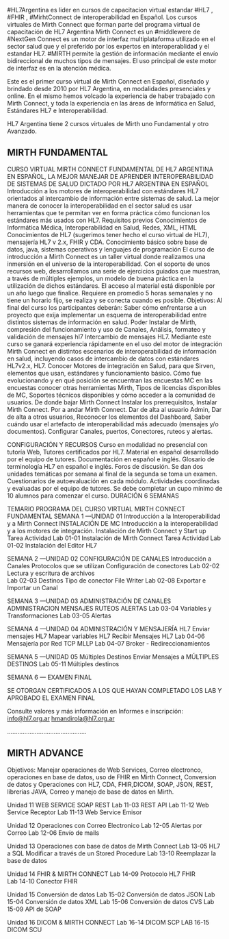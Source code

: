 #HL7Argentina es lider en cursos de capacitacion virtual estandar #HL7 , #FHIR , #MirhtConnect de interoperabilidad en Español.
Los cursos virtuales de Mirth Connect que forman parte del programa virtual de capacitación de HL7 Argentina
Mirth Connect es un #middlewere de #NextGen Connect es un motor de interfaz multiplataforma utilizado en el sector salud que y el preferido por los expertos en interoperablidad y el estandar HL7. #MIRTH permite la gestión de información mediante el envío bidireccional de muchos tipos de mensajes. El uso principal de este motor de interfaz es en la atención médica.

 Este es el primer curso virtual de Mirth Connect en Español, diseñado y brindado desde 2010 por HL7 Argentina, en modalidades presenciales y online. En el mismo hemos volcado la experiencia de haber trabajado con Mirth Connect, y toda la experiencia en las áreas de Informática en Salud, Estándares HL7 e Interoperabilidad.

HL7 Argentina tiene 2 cursos virtuales de Mirth  uno Fundamental y otro Avanzado.

MIRTH FUNDAMENTAL
-----------------
CURSO VIRTUAL MIRTH CONNECT FUNDAMENTAL DE HL7 ARGENTINA EN ESPAÑOL, LA MEJOR MANEJAR DE APRENDER INTEROPERABILIDAD DE SISTEMAS DE SALUD
DICTADO POR HL7 ARGENTINA EN ESPAÑOL
Introducción a los motores de interoperabilidad con estándares HL7 orientados al intercambio de información entre sistemas de salud. 
La mejor manera de conocer la interoperabilidad en el sector salud es usar herramientas que te permitan ver en forma práctica cómo funcionan los estándares más usados con HL7.
Requisitos previos
Conocimientos de Informática Médica, Interoperabilidad en Salud, Redes, XML, HTML
Conocimientos de HL7 (sugerimos tener hecho el curso virtual de HL7), mensajería HL7 v 2.x, FHIR y CDA.
Conocimiento básico sobre base de datos, java, sistemas operativos y lenguajes de programación
El curso de introducción a Mirth Connect es un taller virtual donde realizamos una inmersión en el universo de la interoperabilidad.  Con el soporte de unos recursos web, desarrollamos una serie de ejercicios guiados que muestran, a través de múltiples ejemplos, un modelo de buena práctica en la utilización de dichos estándares. El acceso al material está disponible por un año luego que finalice. Requiere en promedio 5 horas semanales y no tiene un horario fijo, se realiza y se conecta cuando es posible.
Objetivos: Al final del curso los participantes deberán: Saber cómo enfrentarse a un proyecto que exija implementar un esquema de interoperabilidad entre distintos sistemas de información en salud. 
Poder Instalar de Mirth, compresión del funcionamiento y uso de Canales, Análisis, formateo y validación de mensajes hl7 Intercambio de mensajes HL7. Mediante este curso se ganará experiencia rápidamente en el uso del motor de integración Mirth Connect en distintos escenarios de interoperabilidad de información en salud, incluyendo casos de intercambio de datos con estándares HL7v2.x, HL7. 
Conocer Motores de integración en Salud, para que Sirven, elementos que usan, estándares y funcionamiento básico. Cómo fue evolucionando y en qué posición se encuentran las encuestas MC en las encuestas conocer otras herramientas Mirth, Tipos de licencias disponibles de MC, Soportes técnicos disponibles y cómo acceder a la comunidad de usuarios. De donde bajar Mirth Connect Instalar los prerrequisitos, Instalar Mirth Connect. Por a andar Mirth Connect. Dar de alta al usuario Admin, Dar de alta a otros usuarios, Reconocer los elementos del Dashboard, Saber cuándo usar el artefacto de interoperabilidad más adecuado (mensajes y/o documentos). Configurar Canales, puertos, Conectores, ruteos y  alertas.

CONFIGURACIÓN Y RECURSOS
Curso en modalidad no presencial con tutoría Web, Tutores certificados por HL7. Material en español desarrollado por el equipo de tutores. Documentación en español e inglés. Glosario de terminología HL7 en español e inglés. Foros de discusión.
Se dan dos unidades temáticas por semana al final de la segunda se toma un examen.
 Cuestionarios de autoevaluación en cada módulo. Actividades coordinadas y evaluadas por el equipo de tutores.
Se debe completar un cupo mínimo de 10 alumnos para comenzar el curso.
 DURACIÓN 6 SEMANAS


TEMARIO
PROGRAMA DEL CURSO VIRTUAL MIRTH CONNECT FUNDAMENTAL
SEMANA 1 —UNIDAD 01 Introducción a la Interoperabilidad y a Mirth Connect 
INSTALACIÓN DE MC
Introducción a la interoperabilidad y a los motores de integración.
Instalación de Mirth Connect y Start up
Tarea Actividad Lab 01-01 Instalación de Mirth Connect 
Tarea Actividad Lab 01-02 Instalación del Editor HL7  

SEMANA 2 —UNIDAD 02 CONFIGURACIÓN DE CANALES
Introducción a Canales
Protocolos que se utilizan 
Configuración de conectores
Lab 02-02 Lectura y escritura de archivos       
Lab 02-03 Destinos Tipo de conector File Writer
Lab 02-08 Exportar e Importar un Canal 

SEMANA 3 —UNIDAD 03 ADMINISTRACIÓN DE CANALES
ADMINISTRACION MENSAJES
RUTEOS
ALERTAS
Lab 03-04 Variables y Transformaciones
Lab 03-05 Alertas      


SEMANA 4 —UNIDAD 04 ADMINISTRACIÓN Y MENSAJERÍA HL7
Enviar mensajes HL7
Mapear variables HL7
Recibir Mensajes HL7
Lab 04-06 Mensajería por Red TCP MLLP 
Lab 04-07 Broker - Redireccionamientos

SEMANA 5 —UNIDAD 05 Múltiples Destinos
Enviar Mensajes a MÚLTIPLES DESTINOS
Lab 05-11 Múltiples destinos  

SEMANA 6  — EXAMEN FINAL

 SE OTORGAN CERTIFICADOS A LOS QUE HAYAN COMPLETADO LOS LAB Y APROBADO EL EXAMEN FINAL

Consulte valores y más información en  Informes e inscripción: info@hl7.org.ar   hmandirola@hl7.org.ar

..............................................

MIRTH ADVANCE
--------------
Objetivos: Manejar operaciones de Web Services, Correo electronco, operaciones en base de datos, uso de FHIR en Mirth Connect, Conversion de datos y Operaciones con HL7, CDA, FHIR,DICOM, SOAP, JSON, REST, librerias JAVA, Correo  y manejo de base de datos en Mirth.

Unidad 11 WEB SERVICE SOAP REST
Lab 11-03 REST API
Lab 11-12 Web Service Receptor 
Lab 11-13 Web Service Emisor  

Unidad 12 Operaciones con  Correo Electronico
Lab 12-05 Alertas por Correo
Lab 12-06 Envío de mails 
 
Unidad 13 Operaciones con base de datos de Mirth Connect
Lab 13-05 HL7 a SQL Modificar a través de un Stored Procedure
Lab 13-10 Reemplazar la base de datos

Unidad 14 FHIR & MIRTH CONNECT
Lab 14-09 Protocolo HL7 FHIR  
Lab 14-10 Conector FHIR

Unidad 15 Conversión de datos 
Lab 15-02 Conversión de datos JSON
Lab 15-04 Conversión de datos XML
Lab 15-06 Conversión de datos CVS
Lab 15-09 API de SOAP

Unidad 16 DICOM & MIRTH CONNECT
Lab 16-14 DICOM SCP 
LAB 16-15 DICOM SCU





